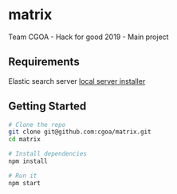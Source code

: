# matrix
Team CGOA - Hack for good 2019 - Main project

## Requirements

Elastic search server [local server installer](https://github.com/salyh/elasticsearch-msi-installer/releases/download/08-1.5.0/ESI-1.5.0.4-j8u40.msi)

## Getting Started

```sh
# Clone the repo
git clone git@github.com:cgoa/matrix.git
cd matrix

# Install dependencies
npm install

# Run it
npm start

```
